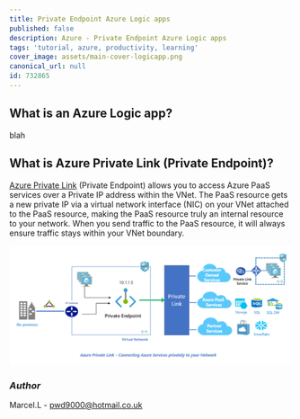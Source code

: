 ```yaml
---
title: Private Endpoint Azure Logic apps
published: false
description: Azure - Private Endpoint Azure Logic apps
tags: 'tutorial, azure, productivity, learning'
cover_image: assets/main-cover-logicapp.png
canonical_url: null
id: 732865
---
```


## What is an Azure Logic app?

blah

## What is Azure Private Link (Private Endpoint)?

[Azure Private Link](https://docs.microsoft.com/en-us/azure/private-link/private-link-overview) (Private Endpoint) allows you to access Azure PaaS services over a Private IP address within the VNet. The PaaS resource gets a new private IP via a virtual network interface (NIC) on your VNet attached to the PaaS resource, making the PaaS resource truly an internal resource to your network. When you send traffic to the PaaS resource, it will always ensure traffic stays within your VNet boundary.

![PrivateLink1](./assets/PrivateLink1.png)

### _Author_

Marcel.L - pwd9000@hotmail.co.uk
